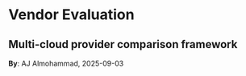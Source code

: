 # Vendor Evaluation
Multi-cloud provider comparison framework
---
**By**: AJ Almohammad, 2025-09-03
